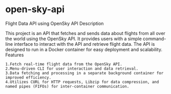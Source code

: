 # open-sky-api

Flight Data API using OpenSky API
Description

This project is an API that fetches and sends data about flights from all over the world using the OpenSky API. It provides users with a simple command-line interface to interact with the API and retrieve flight data. The API is designed to run in a Docker container for easy deployment and scalability.
Features

    1.Fetch real-time flight data from the OpenSky API.
    2.Menu-driven CLI for user interaction and data retrieval.
    3.Data fetching and processing in a separate background container for improved efficiency.
    4.Utilizes CURL for HTTP requests, Libzip for data compression, and named pipes (FIFOs) for inter-container communication.
